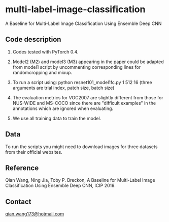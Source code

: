 # multi-label-image-classification
A Baseline for Multi-Label Image Classification Using Ensemble Deep CNN
## Code description
1. Codes tested with PyTorch 0.4.

2. Model2 (M2) and model3 (M3) appearing in the paper could be adapted from model1 script by uncommenting corresponding lines for randomcropping and mixup.

3. To run a script using: python resnet101_model1fc.py 1 512 16 (three arguments are trial index, patch size, batch size)

4. The evaluation metrics for VOC2007 are slightly different from those for NUS-WIDE and MS-COCO since there are "difficult examples" in the annotations which are ignored when evaluating.

5. We use all training data to train the model.

## Data
To run the scripts you might need to download images for three datasets from their official websites.

## Reference
Qian Wang, Ning Jia, Toby P. Breckon, A Baseline for Multi-Label Image Classification Using Ensemble Deep CNN, ICIP 2019.
## Contact
qian.wang173@hotmail.com
